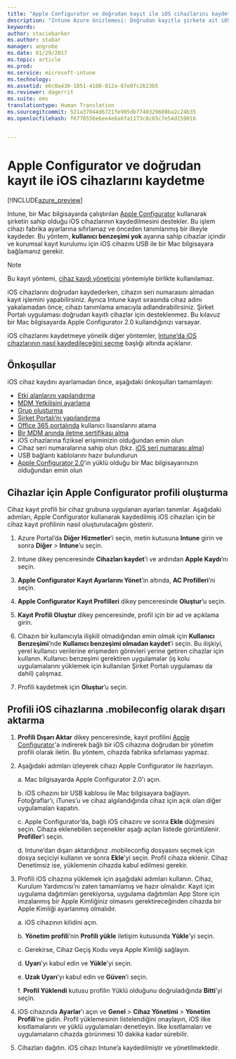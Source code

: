 ```yaml
---
title: "Apple Configurator ve doğrudan kayıt ile iOS cihazlarını kaydetme | Intune Azure önizlemesi | Microsoft Docs"
description: "Intune Azure önizlemesi: Doğrudan kayıtla şirkete ait iOS cihazlarını kaydetmek için Apple Configurator’ı kullanmayı öğrenin."
keywords: 
author: staciebarker
ms.author: stabar
manager: angrobe
ms.date: 01/29/2017
ms.topic: article
ms.prod: 
ms.service: microsoft-intune
ms.technology: 
ms.assetid: e6c0a430-1851-4108-812a-87e0fc2623b5
ms.reviewer: dagerrit
ms.suite: ems
translationtype: Human Translation
ms.sourcegitcommit: 521a37044d6721fe905db7740329688ba2c24b35
ms.openlocfilehash: f6770556e6ee4e6a6fa1173c8c65c7e54d159016


---
```


# <a name="enroll-ios-devices-with-apple-configurator-and-direct-enrollment"></a>Apple Configurator ve doğrudan kayıt ile iOS cihazlarını kaydetme 

[!INCLUDE[azure_preview](../includes/azure_preview.md)]

Intune, bir Mac bilgisayarda çalıştırılan [Apple Configurator](https://itunes.apple.com/us/app/apple-configurator-2/id1037126344?mt=12) kullanarak şirketin sahip olduğu iOS cihazlarının kaydedilmesini destekler. Bu işlem cihazı fabrika ayarlarına sıfırlamaz ve önceden tanımlanmış bir ilkeyle kaydeder. Bu yöntem, **kullanıcı benzeşimi yok** ayarına sahip cihazlar içindir ve kurumsal kayıt kurulumu için iOS cihazını USB ile bir Mac bilgisayara bağlamanız gerekir.

>[!NOTE]
>Bu kayıt yöntemi, [cihaz kaydı yöneticisi](enroll-devices-using-device-enrollment-manager.md) yöntemiyle birlikte kullanılamaz.

iOS cihazlarını doğrudan kaydederken, cihazın seri numarasını almadan kayıt işlemini yapabilirsiniz. Ayrıca Intune kayıt sırasında cihaz adını yakalamadan önce, cihazı tanımlama amacıyla adlandırabilirsiniz. Şirket Portalı uygulaması doğrudan kayıtlı cihazlar için desteklenmez. Bu kılavuz bir Mac bilgisayarda Apple Configurator 2.0 kullandığınızı varsayar.

iOS cihazlarını kaydetmeye yönelik diğer yöntemler, [Intune’da iOS cihazlarının nasıl kaydedileceğini seçme](choose-ios-enrollment-method.md) başlığı altında açıklanır.


## <a name="prerequisites"></a>Önkoşullar

iOS cihaz kaydını ayarlamadan önce, aşağıdaki önkoşulları tamamlayın:

- [Etki alanlarını yapılandırma](https://docs.microsoft.com/intune/get-started/start-with-a-paid-subscription-to-microsoft-intune-step-2)
- [MDM Yetkilisini ayarlama](set-mdm-authority.md)
- [Grup oluşturma](https://docs.microsoft.com/intune/get-started/start-with-a-paid-subscription-to-microsoft-intune-step-5)
- [Şirket Portalı’nı yapılandırma](/intune-azure/manage-apps/company-portal-app.md)
- [Office 365 portalında](http://go.microsoft.com/fwlink/p/?LinkId=698854) kullanıcı lisanslarını atama
- [Bir MDM anında iletme sertifikası alma](get-an-apple-mdm-push-certificate.md)
- iOS cihazlarına fiziksel erişiminizin olduğundan emin olun
- Cihaz seri numaralarına sahip olun (bkz. [iOS seri numarası alma](https://support.apple.com//HT204308))
- USB bağlantı kablolarını hazır bulundurun
- [Apple Configurator 2.0](https://itunes.apple.com/us/app/apple-configurator-2/id1037126344?mt=12)’ın yüklü olduğu bir Mac bilgisayarınızın olduğundan emin olun

## <a name="create-an-apple-configurator-profile-for-devices"></a>Cihazlar için Apple Configurator profili oluşturma

Cihaz kayıt profili bir cihaz grubuna uygulanan ayarları tanımlar. Aşağıdaki adımları, Apple Configurator kullanarak kaydedilmiş iOS cihazları için bir cihaz kayıt profilinin nasıl oluşturulacağını gösterir.

1. Azure Portal’da **Diğer Hizmetler**’i seçin, metin kutusuna **Intune** girin ve sonra **Diğer** > **Intune**’u seçin.

2. Intune dikey penceresinde **Cihazları kaydet**’i ve ardından **Apple Kaydı**’nı seçin.

3. **Apple Configurator Kayıt Ayarlarını Yönet**’in altında, **AC Profilleri**’ni seçin.

4. **Apple Configurator Kayıt Profilleri** dikey penceresinde **Oluştur**’u seçin.

5. **Kayıt Profili Oluştur** dikey penceresinde, profil için bir ad ve açıklama girin.

6. Cihazın bir kullanıcıyla ilişkili olmadığından emin olmak için **Kullanıcı Benzeşimi**’nde **Kullanıcı benzeşimi olmadan kaydet**’i seçin. Bu ilişkiyi, yerel kullanıcı verilerine erişmeden görevleri yerine getiren cihazlar için kullanın. Kullanıcı benzeşimi gerektiren uygulamalar (iş kolu uygulamalarını yüklemek için kullanılan Şirket Portalı uygulaması da dahil) çalışmaz.

7. Profili kaydetmek için **Oluştur**’u seçin.

## <a name="export-the-profile-as-mobileconfig-to-ios-devices"></a>Profili iOS cihazlarına .mobileconfig olarak dışarı aktarma

1. **Profili Dışarı Aktar** dikey penceresinde, kayıt profilini [Apple Configurator](https://itunes.apple.com/us/app/apple-configurator-2/id1037126344?mt=12)'a indirerek bağlı bir iOS cihazına doğrudan bir yönetim profili olarak iletin. Bu yöntem, cihazda fabrika sıfırlaması yapmaz.

2. Aşağıdaki adımları izleyerek cihazı Apple Configurator ile hazırlayın.

   a. Mac bilgisayarda Apple Configurator 2.0'ı açın.

   b. iOS cihazını bir USB kablosu ile Mac bilgisayara bağlayın. Fotoğraflar’ı, iTunes’u ve cihaz algılandığında cihaz için açık olan diğer uygulamaları kapatın.

   c. Apple Configurator’da, bağlı iOS cihazını ve sonra **Ekle** düğmesini seçin. Cihaza eklenebilen seçenekler aşağı açılan listede görüntülenir. **Profiller**’i seçin.

   d. Intune’dan dışarı aktardığınız .mobileconfig dosyasını seçmek için dosya seçiciyi kullanın ve sonra **Ekle**’yi seçin. Profil cihaza eklenir. Cihaz Denetimsiz ise, yüklemenin cihazda kabul edilmesi gerekir.

3. Profili iOS cihazına yüklemek için aşağıdaki adımları kullanın. Cihaz, Kurulum Yardımcısı’nı zaten tamamlamış ve hazır olmalıdır. Kayıt için uygulama dağıtımları gerekiyorsa, uygulama dağıtımları App Store için imzalanmış bir Apple Kimliğiniz olmasını gerektireceğinden cihazda bir Apple Kimliği ayarlanmış olmalıdır.

   a. iOS cihazının kilidini açın.

   b. **Yönetim profili**’nin **Profili yükle** iletişim kutusunda **Yükle**’yi seçin.

   c. Gerekirse, Cihaz Geçiş Kodu veya Apple Kimliği sağlayın.

   d. **Uyarı**’yı kabul edin ve **Yükle**’yi seçin.

   e. **Uzak Uyarı**’yı kabul edin ve **Güven**’i seçin.

   f. **Profil Yüklendi** kutusu profilin Yüklü olduğunu doğruladığında **Bitti**’yi seçin.

4. iOS cihazında **Ayarlar**’ı açın ve **Genel** > **Cihaz Yönetimi** > **Yönetim Profili**’ne gidin. Profil yüklemesinin listelendiğini onaylayın, iOS ilke kısıtlamalarını ve yüklü uygulamaları denetleyin. İlke kısıtlamaları ve uygulamaların cihazda görünmesi 10 dakika kadar sürebilir.

5. Cihazları dağıtın. iOS cihazı Intune’a kaydedilmiştir ve yönetilmektedir.



<!--HONumber=Feb17_HO1-->


